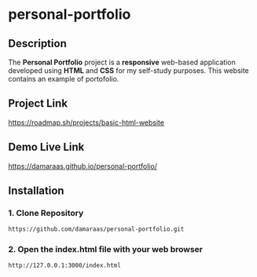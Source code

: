# personal-portfolio

## Description
The **Personal Portfolio** project is a **responsive** web-based application developed using **HTML** and **CSS** for my self-study purposes. This website contains an example of portofolio.

## Project Link
https://roadmap.sh/projects/basic-html-website

## Demo Live Link
https://damaraas.github.io/personal-portfolio/

## Installation
### 1. Clone Repository
```sh
https://github.com/damaraas/personal-portfolio.git
```

### 2. Open the index.html file with your web browser
```sh
http://127.0.0.1:3000/index.html
```
